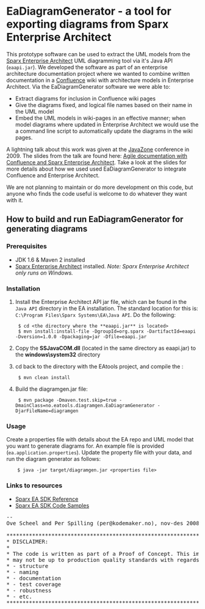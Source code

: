 EaDiagramGenerator - a tool for exporting diagrams from Sparx Enterprise Architect
==================================================================================

This prototype software can be used to extract the UML models from the
[Sparx Enterprise Architect](http://www.sparxsystems.com/products/ea/index.html) UML diagramming tool via it's Java
API (`eaapi.jar`). We developed the software as part of an enterprise architecture documentation project where we
wanted to combine written documentation in a [Confluence](http://www.atlassian.com/software/confluence) wiki with
architecture models in Enterprise Architect. Via the EaDiagramGenerator software we were able to:

- Extract diagrams for inclusion in Confluence wiki pages
- Give the diagrams fixed, and logical file names based on their name in the UML model
- Embed the UML models in wiki-pages in an effective manner; when model diagrams where updated in
 Enterprise Architect we would use the a command line script to automatically update the diagrams in the wiki pages.

A lightning talk about this work was given at the [JavaZone](www.javazone.no) conference in 2009. The slides from the
talk are found here: [Agile documentation with Confluence and Sparx Enterprise Architect](http://www.slideshare.net/pspilling/agile-documentation-with-confluence-and-ea).
Take a look at the slides for more details about how we used used EaDiagramGenerator to integrate Confluence and
Enterprise Architect.

We are not planning to maintain or do more development on this code, but anyone who finds the code useful is welcome to
do whatever they want with it.

How to build and run EaDiagramGenerator for generating diagrams
---------------------------------------------------------------

### Prerequisites

* JDK 1.6 & Maven 2 installed
* [Sparx Enterprise Architect](http://www.sparxsystems.com/products/ea/index.html) installed. *Note: Sparx Enterprise
Architect only runs on Windows.*

### Installation

1. Install the Enterprise Architect API jar file, which can be found in the `Java API` directory in the EA
installation. The standard location for this is: `C:\Program Files\Sparx Systems\EA\Java API`. Do the following:

        $ cd <the directory where the **eaapi.jar** is located>
        $ mvn install:install-file -DgroupId=org.sparx -DartifactId=eaapi -Dversion=1.0.0 -Dpackaging=jar -Dfile=eaapi.jar

2. Copy the **SSJavaCOM.dll** (located in the same directory as eaapi.jar) to the **windows\system32** directory

3. cd back to the directory with the EAtools project, and compile the :

        $ mvn clean install

4. Build the diagramgen.jar file:

        $ mvn package -Dmaven.test.skip=true -DmainClass=no.eatools.diagramgen.EaDiagramGenerator -DjarFileName=diagramgen

### Usage

Create a properties file with details about the EA repo and UML model that you want to generate diagrams for. An
example file is provided (`ea.application.properties`). Update the property file with your data, and run the diagram
generator as follows:

        $ java -jar target/diagramgen.jar <properties file>


### Links to resources

- [Sparx EA SDK Reference](http://www.sparxsystems.com/uml_tool_guide/sdk_for_enterprise_architect/reference.htm)
- [Sparx EA SDK Code Samples](http://www.sparxsystems.com/uml_tool_guide/sdk_for_enterprise_architect/codesamples.htm)


<pre>
--
Ove Scheel and Per Spilling (per@kodemaker.no), nov-des 2008

*******************************************************************************
* DISCLAIMER:
*
* The code is written as part of a Proof of Concept. This implies that the code
* may not be up to production quality standards with regards to:
* - structure
* - naming
* - documentation
* - test coverage
* - robustness
* - etc.
*******************************************************************************
</pre>
